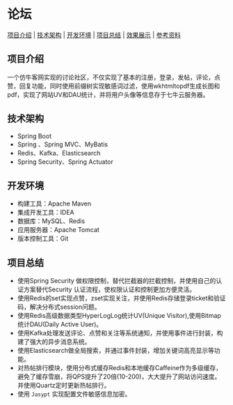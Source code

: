 # 论坛







[项目介绍](#项目介绍) | [技术架构](#技术架构) | [开发环境](#开发环境) | [项目总结](#项目总结) | [效果展示](#效果展示) | [参考资料](#参考资料)





## 项目介绍

一个仿牛客网实现的讨论社区，不仅实现了基本的注册，登录，发帖，评论，点赞，回复功能，同时使用前缀树实现敏感词过滤，使用wkhtmltopdf生成长图和pdf，实现了网站UV和DAU统计，并将用户头像等信息存于七牛云服务器。    

## 技术架构

- Spring Boot
- Spring 、Spring MVC、MyBatis
- Redis、Kafka、Elasticsearch
- Spring Security、Spring Actuator

## 开发环境

- 构建工具：Apache Maven
- 集成开发工具：IDEA
- 数据库：MySQL、Redis
- 应用服务器：Apache Tomcat
- 版本控制工具：Git

## 项目总结



- 使用Spring Security 做权限控制，替代拦截器的拦截控制，并使用自己的认证方案替代Security 认证流程，使权限认证和控制更加方便灵活。
- 使用Redis的set实现点赞，zset实现关注，并使用Redis存储登录ticket和验证码，解决分布式session问题。
- 使用Redis高级数据类型HyperLogLog统计UV(Unique Visitor),使用Bitmap统计DAU(Daily Active User)。
- 使用Kafka处理发送评论、点赞和关注等系统通知，并使用事件进行封装，构建了强大的异步消息系统。
- 使用Elasticsearch做全局搜索，并通过事件封装，增加关键词高亮显示等功能。
- 对热帖排行模块，使用分布式缓存Redis和本地缓存Caffeine作为多级缓存，避免了缓存雪崩，将QPS提升了20倍(10-200)，大大提升了网站访问速度。并使用Quartz定时更新热帖排行。
- 使用 `Jasypt` 实现配置文件敏感信息加密。



